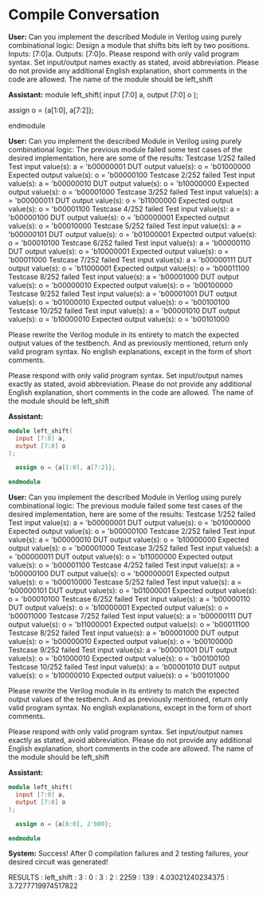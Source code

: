 # Compile Conversation

**User:**
Can you implement the described Module in Verilog using purely combinational logic:
Design a module that shifts bits left by two positions. Inputs: [7:0]a. Outputs: [7:0]o.
Please respond with only valid program syntax. Set input/output names exactly as stated, avoid abbreviation. Please do not provide any additional English explanation, short comments in the code are allowed.
The name of the module should be left_shift


**Assistant:**
module left_shift(
  input [7:0] a,
  output [7:0] o
);

  assign o = {a[1:0], a[7:2]};

endmodule

**User:**
Can you implement the described Module in Verilog using purely combinational logic:
The previous module failed some test cases of the desired implementation, here are some of the results:
Testcase 1/252 failed
Test input value(s):
a = 'b00000001
DUT output value(s):
o = 'b01000000
Expected output value(s):
o = 'b00000100
Testcase 2/252 failed
Test input value(s):
a = 'b00000010
DUT output value(s):
o = 'b10000000
Expected output value(s):
o = 'b00001000
Testcase 3/252 failed
Test input value(s):
a = 'b00000011
DUT output value(s):
o = 'b11000000
Expected output value(s):
o = 'b00001100
Testcase 4/252 failed
Test input value(s):
a = 'b00000100
DUT output value(s):
o = 'b00000001
Expected output value(s):
o = 'b00010000
Testcase 5/252 failed
Test input value(s):
a = 'b00000101
DUT output value(s):
o = 'b01000001
Expected output value(s):
o = 'b00010100
Testcase 6/252 failed
Test input value(s):
a = 'b00000110
DUT output value(s):
o = 'b10000001
Expected output value(s):
o = 'b00011000
Testcase 7/252 failed
Test input value(s):
a = 'b00000111
DUT output value(s):
o = 'b11000001
Expected output value(s):
o = 'b00011100
Testcase 8/252 failed
Test input value(s):
a = 'b00001000
DUT output value(s):
o = 'b00000010
Expected output value(s):
o = 'b00100000
Testcase 9/252 failed
Test input value(s):
a = 'b00001001
DUT output value(s):
o = 'b01000010
Expected output value(s):
o = 'b00100100
Testcase 10/252 failed
Test input value(s):
a = 'b00001010
DUT output value(s):
o = 'b10000010
Expected output value(s):
o = 'b00101000

Please rewrite the Verilog module in its entirety to match the expected output values of the testbench. And as previously mentioned, return only valid program syntax. No english explanations, except in the form of short comments.

Please respond with only valid program syntax. Set input/output names exactly as stated, avoid abbreviation. Please do not provide any additional English explanation, short comments in the code are allowed.
The name of the module should be left_shift


**Assistant:**
```verilog
module left_shift(
  input [7:0] a,
  output [7:0] o
);

  assign o = {a[1:0], a[7:2]};

endmodule
```

**User:**
Can you implement the described Module in Verilog using purely combinational logic:
The previous module failed some test cases of the desired implementation, here are some of the results:
Testcase 1/252 failed
Test input value(s):
a = 'b00000001
DUT output value(s):
o = 'b01000000
Expected output value(s):
o = 'b00000100
Testcase 2/252 failed
Test input value(s):
a = 'b00000010
DUT output value(s):
o = 'b10000000
Expected output value(s):
o = 'b00001000
Testcase 3/252 failed
Test input value(s):
a = 'b00000011
DUT output value(s):
o = 'b11000000
Expected output value(s):
o = 'b00001100
Testcase 4/252 failed
Test input value(s):
a = 'b00000100
DUT output value(s):
o = 'b00000001
Expected output value(s):
o = 'b00010000
Testcase 5/252 failed
Test input value(s):
a = 'b00000101
DUT output value(s):
o = 'b01000001
Expected output value(s):
o = 'b00010100
Testcase 6/252 failed
Test input value(s):
a = 'b00000110
DUT output value(s):
o = 'b10000001
Expected output value(s):
o = 'b00011000
Testcase 7/252 failed
Test input value(s):
a = 'b00000111
DUT output value(s):
o = 'b11000001
Expected output value(s):
o = 'b00011100
Testcase 8/252 failed
Test input value(s):
a = 'b00001000
DUT output value(s):
o = 'b00000010
Expected output value(s):
o = 'b00100000
Testcase 9/252 failed
Test input value(s):
a = 'b00001001
DUT output value(s):
o = 'b01000010
Expected output value(s):
o = 'b00100100
Testcase 10/252 failed
Test input value(s):
a = 'b00001010
DUT output value(s):
o = 'b10000010
Expected output value(s):
o = 'b00101000

Please rewrite the Verilog module in its entirety to match the expected output values of the testbench. And as previously mentioned, return only valid program syntax. No english explanations, except in the form of short comments.

Please respond with only valid program syntax. Set input/output names exactly as stated, avoid abbreviation. Please do not provide any additional English explanation, short comments in the code are allowed.
The name of the module should be left_shift


**Assistant:**
```verilog
module left_shift(
  input [7:0] a,
  output [7:0] o
);

  assign o = {a[6:0], 2'b00};

endmodule
```

**System:**
Success!
After 0 compilation failures and 2 testing failures, your desired circuit was generated!


RESULTS : left_shift : 3 : 0 : 3 : 2 : 2259 : 139 : 4.03021240234375 : 3.7277719974517822